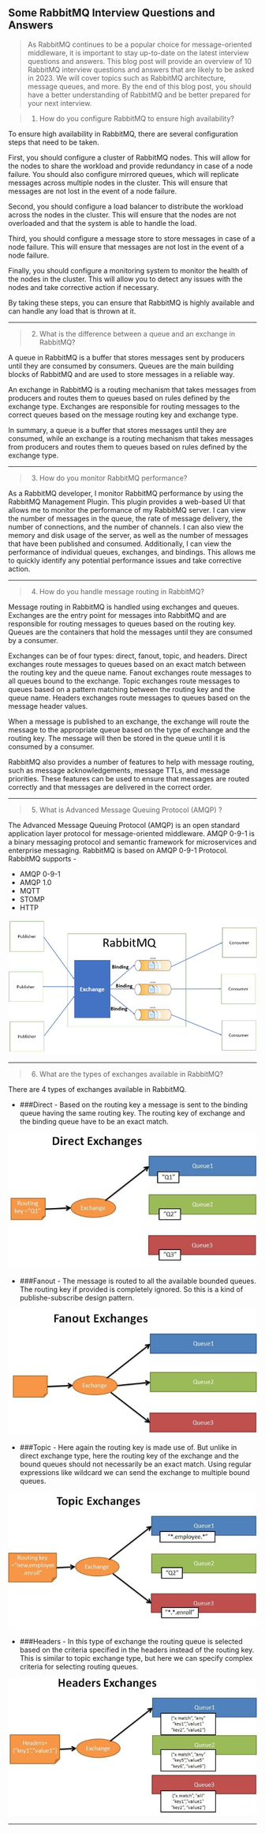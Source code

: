 ## Some RabbitMQ Interview Questions and Answers



>As RabbitMQ continues to be a popular choice for message-oriented middleware, it is important to stay up-to-date on the latest interview questions and answers. 
This blog post will provide an overview of 10 RabbitMQ interview questions and answers that are likely to be asked in 2023. We will cover topics such as RabbitMQ 
architecture, message queues, and more. By the end of this blog post, you should have a better understanding of RabbitMQ and be better prepared for your next interview.


>1. How do you configure RabbitMQ to ensure high availability?

To ensure high availability in RabbitMQ, there are several configuration steps that need to be taken.

First, you should configure a cluster of RabbitMQ nodes. This will allow for the nodes to share the workload and provide redundancy in case of a node failure. 
You should also configure mirrored queues, which will replicate messages across multiple nodes in the cluster. This will ensure that messages are not lost in 
the event of a node failure.

Second, you should configure a load balancer to distribute the workload across the nodes in the cluster. This will ensure that the nodes are not overloaded and 
that the system is able to handle the load.

Third, you should configure a message store to store messages in case of a node failure. This will ensure that messages are not lost in the event of a node failure.

Finally, you should configure a monitoring system to monitor the health of the nodes in the cluster. This will allow you to detect any issues with the nodes and take 
corrective action if necessary.

By taking these steps, you can ensure that RabbitMQ is highly available and can handle any load that is thrown at it.

---

>2. What is the difference between a queue and an exchange in RabbitMQ?

A queue in RabbitMQ is a buffer that stores messages sent by producers until they are consumed by consumers. Queues are the main building blocks 
of RabbitMQ and are used to store messages in a reliable way.

An exchange in RabbitMQ is a routing mechanism that takes messages from producers and routes them to queues based on rules defined by the exchange type. 
Exchanges are responsible for routing messages to the correct queues based on the message routing key and exchange type.

In summary, a queue is a buffer that stores messages until they are consumed, while an exchange is a routing mechanism that takes messages from producers 
and routes them to queues based on rules defined by the exchange type.

---

>3. How do you monitor RabbitMQ performance?

As a RabbitMQ developer, I monitor RabbitMQ performance by using the RabbitMQ Management Plugin. This plugin provides a web-based UI that allows me to monitor the 
performance of my RabbitMQ server. I can view the number of messages in the queue, the rate of message delivery, the number of connections, and the number of channels. 
I can also view the memory and disk usage of the server, as well as the number of messages that have been published and consumed. Additionally, I can view the performance 
of individual queues, exchanges, and bindings. This allows me to quickly identify any potential performance issues and take corrective action.

---


>4. How do you handle message routing in RabbitMQ?

Message routing in RabbitMQ is handled using exchanges and queues. Exchanges are the entry point for messages into RabbitMQ and are responsible for 
routing messages to queues based on the routing key. Queues are the containers that hold the messages until they are consumed by a consumer.

Exchanges can be of four types: direct, fanout, topic, and headers. Direct exchanges route messages to queues based on an exact match between the 
routing key and the queue name. Fanout exchanges route messages to all queues bound to the exchange. Topic exchanges route messages to queues based 
on a pattern matching between the routing key and the queue name. Headers exchanges route messages to queues based on the message header values.

When a message is published to an exchange, the exchange will route the message to the appropriate queue based on the type of exchange and the routing key. 
The message will then be stored in the queue until it is consumed by a consumer.

RabbitMQ also provides a number of features to help with message routing, such as message acknowledgements, message TTLs, and message priorities. 
These features can be used to ensure that messages are routed correctly and that messages are delivered in the correct order.


---

>5. What is Advanced Message Queuing Protocol (AMQP) ?

The Advanced Message Queuing Protocol (AMQP) is an open standard application layer protocol for message-oriented middleware. AMQP 0-9-1 is a binary messaging protocol and semantic framework for microservices and enterprise messaging. RabbitMQ is based on AMQP 0-9-1 Protocol. RabbitMQ supports -
- AMQP 0-9-1
- AMQP 1.0
- MQTT
- STOMP
- HTTP

![image](https://github.com/faisal-porag/IDE-cheat-sheet/blob/master/uploads/rabbit-min.jpeg)


---

>6. What are the types of exchanges available in RabbitMQ?

There are 4 types of exchanges available in RabbitMQ.
  - ###Direct - Based on the routing key a message is sent to the binding queue having the same routing key.
    The routing key of exchange and the binding queue have to be an exact match.

  ![direct_image](https://github.com/faisal-porag/IDE-cheat-sheet/blob/master/uploads/header1-min.jpeg)

  - ###Fanout - The message is routed to all the available bounded queues. The routing key if provided is completely ignored.
    So this is a kind of publishe-subscribe design pattern.
    
  ![fanout_image](https://github.com/faisal-porag/IDE-cheat-sheet/blob/master/uploads/header2-min.jpeg)

  - ###Topic - Here again the routing key is made use of. But unlike in direct exchange type, here the routing key of the exchange and the
    bound queues should not necessarily be an exact match. Using regular expressions like wildcard we can send the exchange to multiple bound queues.
    
  ![topic_image](https://github.com/faisal-porag/IDE-cheat-sheet/blob/master/uploads/header3-min.jpeg)

  - ###Headers - In this type of exchange the routing queue is selected based on the criteria specified in the headers instead of
    the routing key. This is similar to topic exchange type, but here we can specify complex criteria for selecting routing queues.
    
  ![header_image](https://github.com/faisal-porag/IDE-cheat-sheet/blob/master/uploads/header4-min.jpeg)


---


  












